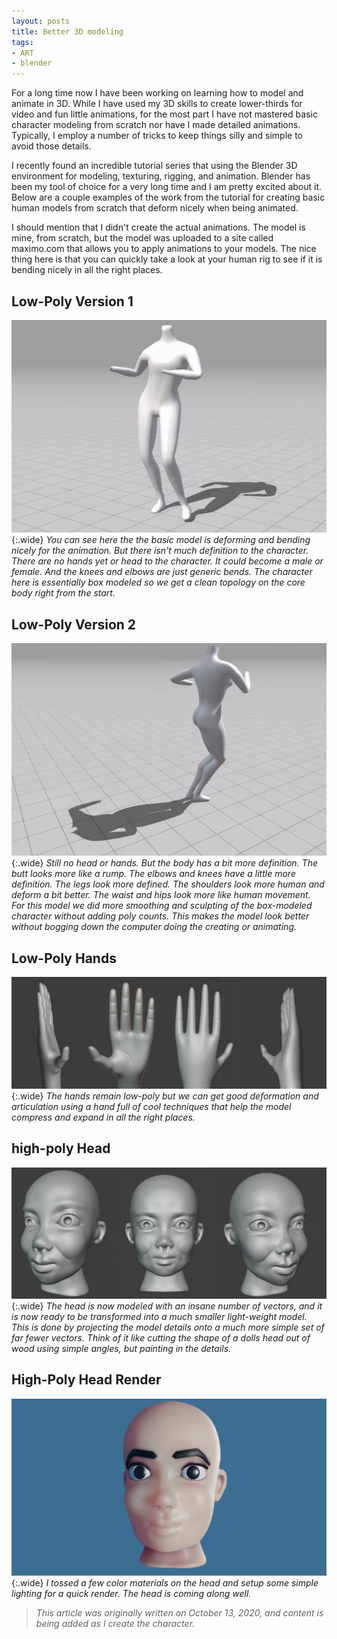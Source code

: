 ```yaml
---
layout: posts
title: Better 3D modeling
tags:
- ART
- blender
---
```

For a long time now I have been working on learning how to model and animate in 3D. While I have used my 3D skills to create lower-thirds for video and fun little animations, for the most part I have not mastered basic character modeling from scratch nor have I made detailed animations. Typically, I employ a number of tricks to keep things silly and simple to avoid those details.

I recently found an incredible tutorial series that using the Blender 3D environment for modeling, texturing, rigging, and animation. Blender has been my tool of choice for a very long time and I am pretty excited about it. Below are a couple examples of the work from the tutorial for creating basic human models from scratch that deform nicely when being animated.

I should mention that I didn't create the actual animations. The model is mine, from scratch, but the model was uploaded to a site called maximo.com that allows you to apply animations to your models. The nice thing here is that you can quickly take a look at your human rig to see if it is bending nicely in all the right places.

## Low-Poly Version 1
![lo detail dancing model](/assets/images/female.gif){:.wide}
_You can see here the the basic model is deforming and bending nicely for the animation. But there isn't much definition to the character. There are no hands yet or head to the character. It could become a male or female. And the knees and elbows are just generic bends. The character here is essentially box modeled so we get a clean topology on the core body right from the start._

## Low-Poly Version 2
![higher detail dancing model](/assets/images/female-details.gif){:.wide}
_Still no head or hands. But the body has a bit more definition. The butt looks more like a rump. The elbows and knees have a little more definition. The legs look more defined. The shoulders look more human and deform a bit better. The waist and hips look more like human movement. For this model we did more smoothing and sculpting of the box-modeled character without adding poly counts. This makes the model look better without bogging down the computer doing the creating or animating._

## Low-Poly Hands
![high polygonally detailed head model](/assets/images/modeled-hands.jpg){:.wide}
_The hands remain low-poly but we can get good deformation and articulation using a hand full of cool techniques that help the model compress and expand in all the right places._

## high-poly Head
![high polygonally detailed head model](/assets/images/modeled-head.jpg){:.wide}
_The head is now modeled with an insane number of vectors, and it is now ready to be transformed into a much smaller light-weight model. This is done by projecting the model details onto a much more simple set of far fewer vectors. Think of it like cutting the shape of a dolls head out of wood using simple angles, but painting in the details._

## High-Poly Head Render 
![high polygonally detailed head model](/assets/images/face-render.png){:.wide}
_I tossed a few color materials on the head and setup some simple lighting for a quick render. The head is coming along well._

>_This article was originally written on October 13, 2020, and content is being added as I create the character._